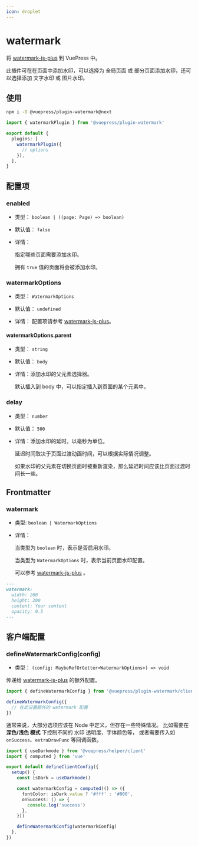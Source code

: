 ```yaml
---
icon: droplet
---
```


# watermark

<NpmBadge package="@vuepress/plugin-watermark" />

将 [watermark-js-plus](https://github.com/zhensherlock/watermark-js-plus) 到 VuePress 中。

此插件可在在页面中添加水印，可以选择为 全局页面 或 部分页面添加水印，还可以选择添加 文字水印 或 图片水印。

## 使用

```sh
npm i -D @vuepress/plugin-watermark@next
```

```ts
import { watermarkPlugin } from '@vuepress/plugin-watermark'

export default {
  plugins: [
    watermarkPlugin({
      // options
    }),
  ],
}
```

## 配置项

### enabled

- 类型： `boolean | ((page: Page) => boolean)`

- 默认值： `false`

- 详情：

  指定哪些页面需要添加水印。

  拥有 `true` 值的页面将会被添加水印。

### watermarkOptions

- 类型： `WatermarkOptions`

- 默认值： `undefined`

- 详情： 配置项请参考 [watermark-js-plus](https://zhensherlock.github.io/watermark-js-plus/zh/config/)。

#### watermarkOptions.parent

- 类型： `string`

- 默认值： `body`

- 详情：添加水印的父元素选择器。

  默认插入到 body 中，可以指定插入到页面的某个元素中。

### delay

- 类型： `number`

- 默认值： `500`

- 详情：添加水印的延时。以毫秒为单位。

  延迟时间取决于页面过渡动画时间，可以根据实际情况调整。

  如果水印的父元素在切换页面时被重新渲染，那么延迟时间应该比页面过渡时间长一些。

## Frontmatter

### watermark

- 类型: `boolean | WatermarkOptions`

- 详情：

  当类型为 `boolean` 时，表示是否启用水印。

  当类型为 `WatermarkOptions` 时，表示当前页面水印配置。

  可以参考 [watermark-js-plus](https://zhensherlock.github.io/watermark-js-plus/zh/config/) 。

```md
---
watermark:
  width: 200
  height: 200
  content: Your content
  opacity: 0.5
---
```

## 客户端配置

### defineWatermarkConfig(config)

- 类型： `(config: MaybeRefOrGetter<WatermarkOptions>) => void`

传递给 [watermark-js-plus](https://zhensherlock.github.io/watermark-js-plus/zh/config/) 的额外配置。

```ts
import { defineWatermarkConfig } from '@vuepress/plugin-watermark/client'

defineWatermarkConfig({
  // 在此设置额外的 watermark 配置
})
```

通常来说，大部分选项应该在 Node 中定义，但存在一些特殊情况。
比如需要在 **深色/浅色 模式** 下控制不同的 水印 透明度、字体颜色等，
或者需要传入如 `onSuccess`、`extraDrawFunc` 等回调函数。

```ts
import { useDarkmode } from '@vuepress/helper/client'
import { computed } from 'vue'

export default defineClientConfig({
  setup() {
    const isDark = useDarkmode()

    const watermarkConfig = computed(() => ({
      fontColor: isDark.value ? '#fff' : '#000',
      onSuccess: () => {
        console.log('success')
      },
    }))

    defineWatermarkConfig(watermarkConfig)
  },
})
```
